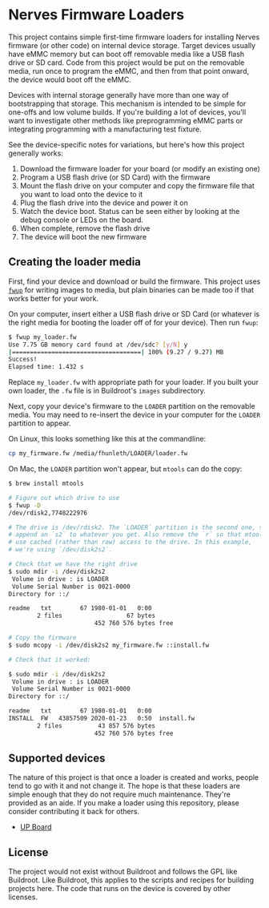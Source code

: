 # Nerves Firmware Loaders

This project contains simple first-time firmware loaders for installing Nerves
firmware (or other code) on internal device storage. Target devices usually have
eMMC memory but can boot off removable media like a USB flash drive or SD card.
Code from this project would be put on the removable media, run once to program
the eMMC, and then from that point onward, the device would boot off the eMMC.

Devices with internal storage generally have more than one way of bootstrapping
that storage. This mechanism is intended to be simple for one-offs and low
volume builds. If you're building a lot of devices, you'll want to investigate
other methods like preprogramming eMMC parts or integrating programming with a
manufacturing test fixture.

See the device-specific notes for variations, but here's how this project
generally works:

1. Download the firmware loader for your board (or modify an existing one)
2. Program a USB flash drive (or SD Card) with the firmware
3. Mount the flash drive on your computer and copy the firmware file that you
   want to load onto the device to it
4. Plug the flash drive into the device and power it on
5. Watch the device boot. Status can be seen either by looking at the debug
   console or LEDs on the board.
6. When complete, remove the flash drive
7. The device will boot the new firmware

## Creating the loader media

First, find your device and download or build the firmware. This project uses
[`fwup`](https://github.com/fhunleth/fwup) for writing images to media, but
plain binaries can be made too if that works better for your work.

On your computer, insert either a USB flash drive or SD Card (or whatever is the
right media for booting the loader off of for your device). Then run `fwup`:

```sh
$ fwup my_loader.fw
Use 7.75 GB memory card found at /dev/sdc? [y/N] y
|====================================| 100% (9.27 / 9.27) MB
Success!
Elapsed time: 1.432 s
```

Replace `my_loader.fw` with appropriate path for your loader. If you built your
own loader, the `.fw` file is in Buildroot's `images` subdirectory.

Next, copy your device's firmware to the `LOADER` partition on the removable
media. You may need to re-insert the device in your computer for the `LOADER`
partition to appear.

On Linux, this looks something like this at the commandline:

```sh
cp my_firmware.fw /media/fhunleth/LOADER/loader.fw
```

On Mac, the `LOADER` partition won't appear, but `mtools` can do the copy:

```sh
$ brew install mtools

# Figure out which drive to use
$ fwup -D
/dev/rdisk2,7748222976

# The drive is /dev/rdisk2. The `LOADER` partition is the second one, so
# append an `s2` to whatever you get. Also remove the `r` so that mtools
# use cached (rather than raw) access to the drive. In this example,
# we're using `/dev/disk2s2`.

# Check that we have the right drive
$ sudo mdir -i /dev/disk2s2
 Volume in drive : is LOADER
 Volume Serial Number is 0021-0000
Directory for ::/

readme   txt        67 1980-01-01   0:00
        2 files                  67 bytes
                        452 760 576 bytes free

# Copy the firmware
$ sudo mcopy -i /dev/disk2s2 my_firmware.fw ::install.fw

# Check that it worked:

$ sudo mdir -i /dev/disk2s2
 Volume in drive : is LOADER
 Volume Serial Number is 0021-0000
Directory for ::/

readme   txt        67 1980-01-01   0:00
INSTALL  FW   43857509 2020-01-23   0:50  install.fw
        2 files          43 857 576 bytes
                        452 760 576 bytes free
```

## Supported devices

The nature of this project is that once a loader is created and works, people tend to go with it and not change it. The hope is that these loaders are simple
enough that they do not require much maintenance. They're provided as an aide.
If you make a loader using this repository, please consider contributing it back
for others.

* [UP Board](https://github.com/nerves-project/nerves_fw_loaders/board/up_board)

## License

The project would not exist without Buildroot and follows the GPL like
Buildroot. Like Buildroot, this applies to the scripts and recipes for building
projects here. The code that runs on the device is covered by other licenses.
